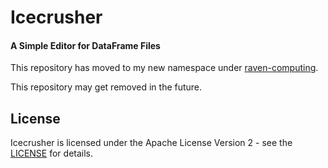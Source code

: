 # Icecrusher
#### A Simple Editor for DataFrame Files

This repository has moved to my new namespace under [raven-computing](https://github.com/raven-computing/icecrusher).

This repository may get removed in the future.

## License

Icecrusher is licensed under the Apache License Version 2 - see the [LICENSE](LICENSE) for details.

